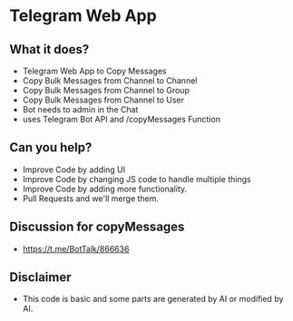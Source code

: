 # Telegram Web App

## What it does?
* Telegram Web App to Copy Messages
* Copy Bulk Messages from Channel to Channel
* Copy Bulk Messages from Channel to Group
* Copy Bulk Messages from Channel to User
* Bot needs to admin in the Chat
* uses Telegram Bot API and /copyMessages Function


## Can you help?
* Improve Code by adding UI
* Improve Code by changing JS code to handle multiple things
* Improve Code by adding more functionality.
* Pull Requests and we'll merge them.

## Discussion for copyMessages
* https://t.me/BotTalk/866636

## Disclaimer
* This code is basic and some parts are generated by AI or modified by AI.
